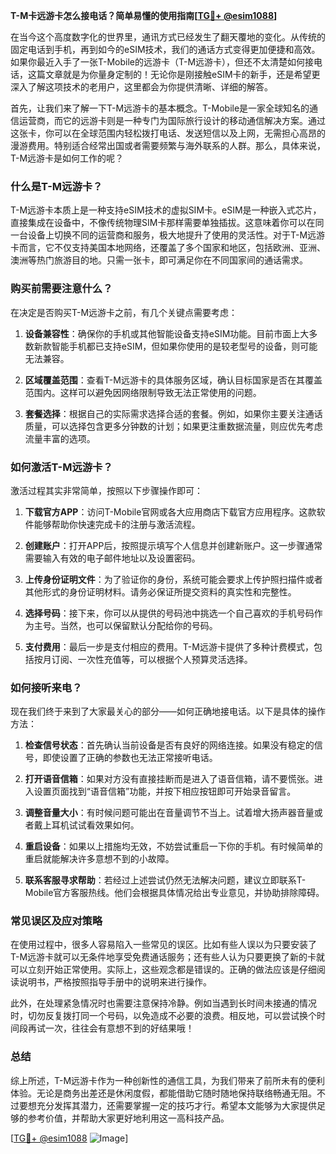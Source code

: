 **T-M卡远游卡怎么接电话？简单易懂的使用指南[[TG💪+ @esim1088](https://t.me/s/esim1088)]**

在当今这个高度数字化的世界里，通讯方式已经发生了翻天覆地的变化。从传统的固定电话到手机，再到如今的eSIM技术，我们的通话方式变得更加便捷和高效。如果你最近入手了一张T-Mobile的远游卡（T-M远游卡），但还不太清楚如何接电话，这篇文章就是为你量身定制的！无论你是刚接触eSIM卡的新手，还是希望更深入了解这项技术的老用户，这里都会为你提供清晰、详细的解答。

首先，让我们来了解一下T-M远游卡的基本概念。T-Mobile是一家全球知名的通信运营商，而它的远游卡则是一种专门为国际旅行设计的移动通信解决方案。通过这张卡，你可以在全球范围内轻松拨打电话、发送短信以及上网，无需担心高昂的漫游费用。特别适合经常出国或者需要频繁与海外联系的人群。那么，具体来说，T-M远游卡是如何工作的呢？

### **什么是T-M远游卡？**

T-M远游卡本质上是一种支持eSIM技术的虚拟SIM卡。eSIM是一种嵌入式芯片，直接集成在设备中，不像传统物理SIM卡那样需要单独插拔。这意味着你可以在同一台设备上切换不同的运营商和服务，极大地提升了使用的灵活性。对于T-M远游卡而言，它不仅支持美国本地网络，还覆盖了多个国家和地区，包括欧洲、亚洲、澳洲等热门旅游目的地。只需一张卡，即可满足你在不同国家间的通话需求。

### **购买前需要注意什么？**

在决定是否购买T-M远游卡之前，有几个关键点需要考虑：

1. **设备兼容性**：确保你的手机或其他智能设备支持eSIM功能。目前市面上大多数新款智能手机都已支持eSIM，但如果你使用的是较老型号的设备，则可能无法兼容。
   
2. **区域覆盖范围**：查看T-M远游卡的具体服务区域，确认目标国家是否在其覆盖范围内。这样可以避免因网络限制导致无法正常使用的问题。

3. **套餐选择**：根据自己的实际需求选择合适的套餐。例如，如果你主要关注通话质量，可以选择包含更多分钟数的计划；如果更注重数据流量，则应优先考虑流量丰富的选项。

### **如何激活T-M远游卡？**

激活过程其实非常简单，按照以下步骤操作即可：

1. **下载官方APP**：访问T-Mobile官网或各大应用商店下载官方应用程序。这款软件能够帮助你快速完成卡的注册与激活流程。

2. **创建账户**：打开APP后，按照提示填写个人信息并创建新账户。这一步骤通常需要输入有效的电子邮件地址以及设置密码。

3. **上传身份证明文件**：为了验证你的身份，系统可能会要求上传护照扫描件或者其他形式的身份证明材料。请务必保证所提交资料的真实性和完整性。

4. **选择号码**：接下来，你可以从提供的号码池中挑选一个自己喜欢的手机号码作为主号。当然，也可以保留默认分配给你的号码。

5. **支付费用**：最后一步是支付相应的费用。T-M远游卡提供了多种计费模式，包括按月订阅、一次性充值等，可以根据个人预算灵活选择。

### **如何接听来电？**

现在我们终于来到了大家最关心的部分——如何正确地接电话。以下是具体的操作方法：

1. **检查信号状态**：首先确认当前设备是否有良好的网络连接。如果没有稳定的信号，即使设置了正确的参数也无法正常接听电话。

2. **打开语音信箱**：如果对方没有直接挂断而是进入了语音信箱，请不要慌张。进入设置页面找到“语音信箱”功能，并按下相应按钮即可开始录音留言。

3. **调整音量大小**：有时候问题可能出在音量调节不当上。试着增大扬声器音量或者戴上耳机试试看效果如何。

4. **重启设备**：如果以上措施均无效，不妨尝试重启一下你的手机。有时候简单的重启就能解决许多意想不到的小故障。

5. **联系客服寻求帮助**：若经过上述尝试仍然无法解决问题，建议立即联系T-Mobile官方客服热线。他们会根据具体情况给出专业意见，并协助排除障碍。

### **常见误区及应对策略**

在使用过程中，很多人容易陷入一些常见的误区。比如有些人误以为只要安装了T-M远游卡就可以无条件地享受免费通话服务；还有些人认为只要更换了新的卡就可以立刻开始正常使用。实际上，这些观念都是错误的。正确的做法应该是仔细阅读说明书，严格按照指导手册中的说明来进行操作。

此外，在处理紧急情况时也需要注意保持冷静。例如当遇到长时间未接通的情况时，切勿反复拨打同一个号码，以免造成不必要的浪费。相反地，可以尝试换个时间段再试一次，往往会有意想不到的好结果哦！

### **总结**

综上所述，T-M远游卡作为一种创新性的通信工具，为我们带来了前所未有的便利体验。无论是商务出差还是休闲度假，都能借助它随时随地保持联络畅通无阻。不过要想充分发挥其潜力，还需要掌握一定的技巧才行。希望本文能够为大家提供足够的参考价值，并帮助大家更好地利用这一高科技产品。

[[TG💪+ @esim1088](https://t.me/s/esim1088) ![Image](https://i.postimg.cc/4NQfJmqS/Snipaste-2025-05-13-00-14-12.png)]